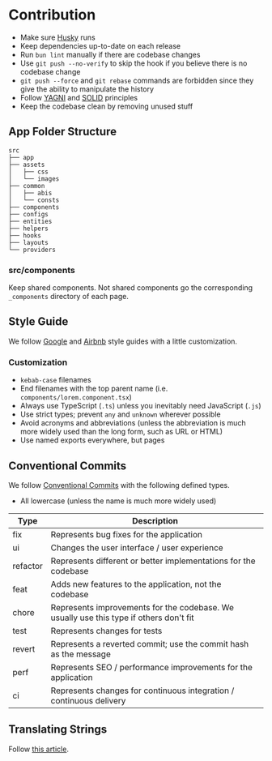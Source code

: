 # Contribution

- Make sure [Husky](https://typicode.github.io/husky/#/) runs
- Keep dependencies up-to-date on each release
- Run `bun lint` manually if there are codebase changes
- Use `git push --no-verify` to skip the hook if you believe there is no codebase change
- `git push --force` and `git rebase` commands are forbidden since they give the ability to manipulate the history
- Follow [YAGNI](https://en.wikipedia.org/wiki/You_aren't_gonna_need_it) and [SOLID](https://blog.stackademic.com/react-native-masters-solid-principles-in-react-react-native-a1b8df8d261d) principles
- Keep the codebase clean by removing unused stuff

## App Folder Structure

```plain
src
├── app
├── assets
│   ├── css
│   └── images
├── common
│   ├── abis
│   └── consts
├── components
├── configs
├── entities
├── helpers
├── hooks
├── layouts
└── providers
```

### src/components

Keep shared components. Not shared components go the corresponding `_components` directory of each page.

## Style Guide

We follow [Google](https://google.github.io/styleguide/tsguide.html) and [Airbnb](https://github.com/airbnb/javascript) style guides with a little customization.

### Customization

- `kebab-case` filenames
- End filenames with the top parent name (i.e. `components/lorem.component.tsx`)
- Always use TypeScript (`.ts`) unless you inevitably need JavaScript (`.js`)
- Use strict types; prevent `any` and `unknown` wherever possible
- Avoid acronyms and abbreviations (unless the abbreviation is much more widely used than the long form, such as URL or HTML)
- Use named exports everywhere, but pages

## Conventional Commits

We follow [Conventional Commits](https://www.conventionalcommits.org/en/v1.0.0/) with the following defined types.

- All lowercase (unless the name is much more widely used)

| Type     | Description                                                                            |
| -------- | -------------------------------------------------------------------------------------- |
| fix      | Represents bug fixes for the application                                               |
| ui       | Changes the user interface / user experience                                           |
| refactor | Represents different or better implementations for the codebase                        |
| feat     | Adds new features to the application, not the codebase                                 |
| chore    | Represents improvements for the codebase. We usually use this type if others don't fit |
| test     | Represents changes for tests                                                           |
| revert   | Represents a reverted commit; use the commit hash as the message                       |
| perf     | Represents SEO / performance improvements for the application                          |
| ci       | Represents changes for continuous integration / continuous delivery                    |

## Translating Strings

Follow [this article](https://lokalise.com/blog/translation-keys-naming-and-organizing/).
